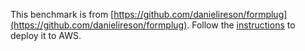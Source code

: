 This benchmark is from [https://github.com/danielireson/formplug](https://github.com/danielireson/formplug).
Follow the [instructions](https://github.com/danielireson/formplug#setup) to deploy it to AWS.
